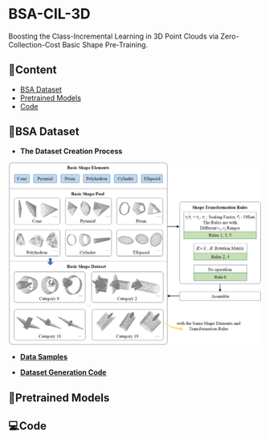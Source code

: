 # BSA-CIL-3D
Boosting the Class-Incremental Learning in 3D Point Clouds via Zero-Collection-Cost Basic Shape Pre-Training.

## 📖Content
- [BSA Dataset](#BSA-Dataset)
- [Pretrained Models](#Pretraining-Models)
- [Code](#Code)

## 🎨BSA Dataset
- **The Dataset Creation Process**
<p align="center"><img align="center" width="920" src="./BSA_Dataset.png"/></p>

- **[Data Samples](./BSA_Dataset)**

- **[Dataset Generation Code](./BSA_Generation.py)**
  
## 🌈Pretrained Models

## 💻Code
